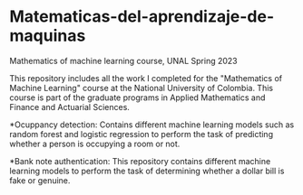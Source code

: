 # Matematicas-del-aprendizaje-de-maquinas
Mathematics of machine learning course, UNAL Spring 2023


This repository includes all the work I completed for the "Mathematics of Machine Learning" course at the National University of Colombia. This course is part of the graduate programs in Applied Mathematics and Finance and Actuarial Sciences.


*Ocuppancy detection: Contains different machine learning models such as random forest and logistic regression to perform the task of predicting whether a person is occupying a room or not.


*Bank note authentication: This repository contains different machine learning models to perform the task of determining whether a dollar bill is fake or genuine.
